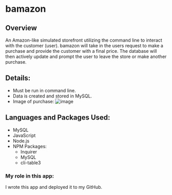 # bamazon

## Overview

An Amazon-like simulated storefront utilizing the command line to interact with the customer (user). bamazon will take in the users request to make a purchase and provide the customer with a final price. The database will then actively update and prompt the user to leave the store or make another purchase.

## Details:

- Must be run in command line.
- Data is created and stored in MySQL.
- Image of purchase:
    ![image](assets/images/screenshot "bamazonCust Screenshot")

## Languages and Packages Used:

- MySQL
- JavaScript
- Node.js
- NPM Packages:
  - Inquirer
  - MySQL
  - cli-table3

### My role in this app:
I wrote this app and deployed it to my GitHub.